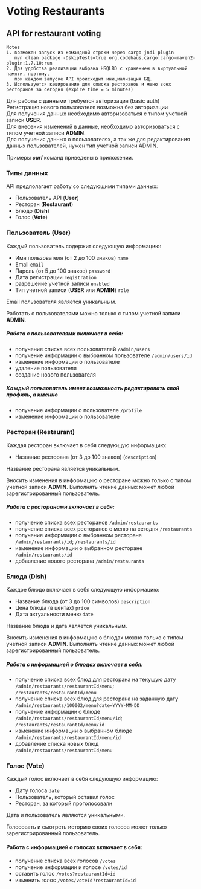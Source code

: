 # Voting Restaurants
## API for restaurant voting

    Notes
    1. возможен запуск из командной строки через cargo jndi plugin
       mvn clean package -DskipTests=true org.codehaus.cargo:cargo-maven2-plugin:1.7.10:run
    2. Для удобства реализации выбрана HSQLBD с хранением в виртуальной памяти, поэтому,
       при каждом запуске API происходит инициализация БД.
    3. Используется кеширование для списка ресторанов и меню всех ресторанов за сегодня (expire time = 5 minutes)

Для работы с данными требуется авторизация (basic auth)\
Регистрация нового пользователя возможна без авторизации\
Для получения данных необходимо авторизоваться с типом учетной записи **USER**.\
Для внесения изменений в данные, необходимо авторизоваться с типом учетной записи **ADMIN**.\
Для получения данных о пользователях, а так же для редактирования данных пользователей, нужен тип учетной записи ADMIN.

Примеры ***curl*** команд приведены в приложении.

### Типы данных

API предполагает работу со следующими типами данных:

- Пользователь API (**User**)
- Ресторан (**Restaurant**)
- Блюдо (**Dish**)
- Голос (**Vote**)

### Пользователь (User)

Каждый пользователь содержит следующую информацию:
- Имя пользователя (от 2 до 100 знаков) `name`
- Email `email`
- Пароль (от 5 до 100 знаков) `password`
- Дата регистрации `registration`
- разрешение учетной записи `enabled`
- Тип учетной записи (**USER** или **ADMIN**) `role`

Email пользователя является уникальным.

Работать с пользователями можно только с типом учетной записи **ADMIN**.

##### Работа с пользователями включает в себя:
 - получение списка всех пользователей `/admin/users`
 - получение информации о выбранном пользователе `/admin/users/id`
 - изменение информации о пользователе
 - удаление пользователя
 - создание нового пользователя
 
##### Каждый пользователь имеет возможность редактировать свой профиль, а именно
- получение информации о пользователе `/profile`
- изменение информации о пользователе

### Ресторан (Restaurant)

Каждая ресторан включает в себя следующую информацию:
- Название ресторана (от 3 до 100 знаков) (`description`)

Название ресторана является уникальным.

Вносить изменения в информацию о ресторане можно только с типом учетной записи **ADMIN**.
Выполнять чтение данных может любой зарегистрированный  пользователь.

##### Работа с ресторанами включает в себя:
 - получение списка всех ресторанов `/admin/restaurants`
 - получение списка всех ресторанов с меню на сегодня `/restaurants`
 - получение информации о выбранном ресторане `/admin/restaurants/id`; `/restaurants/id`
 - изменение информации о выбранном ресторане `/admin/restaurants/id`
 - добавление нового ресторана `/admin/restaurants`
 
 ### Блюда (Dish)
 
 Каждое блюдо включает в себя следующую информацию:
 - Название блюда (от 3 до 100 символов) `description`
 - Цена блюда (в центах) `price`
 - Дата актуальности меню `date`
 
 Название блюда и дата является уникальным.
 
 Вносить изменения в информацию о блюдах можно только с типом учетной записи **ADMIN**.
 Выполнять чтение данных может любой зарегистрированный  пользователь.
 
 ##### Работа с информацией о блюдах включает в себя:
  - получение списка всех блюд для ресторана на текущую дату `/admin/restaurants/restaurantId/menu`; `/restaurants/restaurantId/menu`
  - получение списка всех блюд для ресторана на заданную дату `/admin/restaurants/100002/menu?date=YYYY-MM-DD`
  - получение информации о блюде `/admin/restaurants/restaurantId/menu/id`; `/restaurants/restaurantId/menu/id`
  - изменение информации о выбранном блюде `/admin/restaurants/restaurantId/menu/id`
  - добавление списка новых блюд `/admin/restaurants/restaurantId/menu`
  
 ### Голос (Vote)
   
   Каждый голос включает в себя следующую информацию:
   - Дату голоса `date`
   - Пользователь, который оставил голос
   - Ресторан, за который проголосовали
   
   Дата и пользователь являются уникальными.
   
   Голосовать и смотреть историю своих голосов может только зарегистрированный пользователь.
   
   #### Работа с информацией о голосах включает в себя:
   - получение списка всех голосов `/votes`
   - получение информации и голосе `/votes/id`
   - оставить голос `/votes?restaurantId=id`
   - изменить голос `/votes/voteId?restaurantId=id`